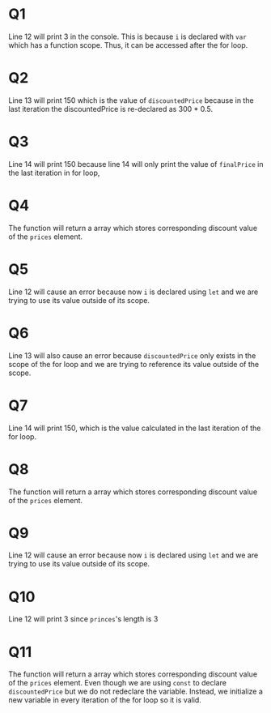 # Q1
Line 12 will print 3 in the console. This is because `i` is declared with `var` which has a function scope. Thus, it can be accessed after the for loop.

# Q2
Line 13 will print 150 which is the value of `discountedPrice` because in the last iteration the discountedPrice is re-declared as 300 * 0.5.

# Q3
Line 14 will print 150 because line 14 will only print the value of `finalPrice` in the last iteration in for loop, 

# Q4
The function will return a array which stores corresponding discount value of the `prices` element.

# Q5
Line 12 will cause an error because now `i` is declared using `let` and we are trying to use its value outside of its scope.

# Q6
Line 13 will also cause an error because `discountedPrice` only exists in the scope of the for loop and we are trying to reference its value outside of the scope.

# Q7
Line 14 will print 150, which is the value calculated in the last iteration of the for loop.

# Q8
The function will return a array which stores corresponding discount value of the `prices` element.

# Q9
Line 12 will cause an error because now `i` is declared using `let` and we are trying to use its value outside of its scope.

# Q10
Line 12 will print 3 since `princes`'s length is 3

# Q11
The function will return a array which stores corresponding discount value of the `prices` element. Even though we are using `const` to declare `discountedPrice` but we do not redeclare the variable. Instead, we initialize a new variable in every iteration of the for loop so it is valid.